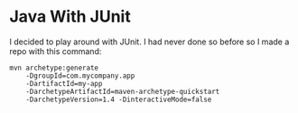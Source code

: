 # Java With JUnit

I decided to play around with JUnit. I had never done so before so I made a repo with this command: 

    mvn archetype:generate 
        -DgroupId=com.mycompany.app 
        -DartifactId=my-app 
        -DarchetypeArtifactId=maven-archetype-quickstart 
        -DarchetypeVersion=1.4 -DinteractiveMode=false
